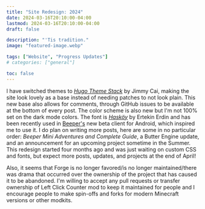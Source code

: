 ```yaml
---
title: "Site Redesign: 2024"
date: 2024-03-16T20:10:00-04:00
lastmod: 2024-03-16T20:10:00-04:00
draft: false

description: "'Tis tradition."
image: "featured-image.webp"

tags: ["Website", "Progress Updates"]
# categories: ["general"]

toc: false
---
```


I have switched themes to [*Hugo Theme Stack*](https://stack.jimmycai.com/) by Jimmy Cai, making the site look lovely as a base instead of needing patches to not look plain. This new base also allows for comments, through GitHub issues to be available at the bottom of every post. The color scheme is also new but I'm not 100% set on the dark mode colors. The font is [*Hasköy*](https://haskoy.ertekinn.com/) by Ertekin Erdin and has been recently used in [Beeper's](https://blog.beeper.com/p/new-beeper-android-app-open-beta) new beta client for Android, which inspired me to use it. I do plan on writing more posts, here are some in no particular order: *Beeper Mini Adventures and Complete Guide*, a Butter Engine update, and an announcement for an upcoming project sometime in the Summer. This redesign started four months ago and was just waiting on custom CSS and fonts, but expect more posts, updates, and projects at the end of April!

Also, it seems that Forge is no longer favored/is no longer maintained/there was drama that occurred over the ownership of the project that has caused it to be abandoned. I'm willing to accept any pull requests or transfer ownership of Left Click Counter mod to keep it maintained for people and I encourage people to make spin-offs and forks for modern Minecraft versions or other modkits.